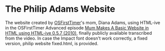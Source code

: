 # The Philip Adams Website
The website created by [OSFirstTimer](https://www.youtube.com/channel/UCRjXNz9JNSuE8n-Oej4Rflw)'s mom, Diana Adams, using HTML-ive in the OSFirstTimer Advanced episode [Mum Makes A Basic Website in HTML using HTML-ive 0.5.7 (2010)](https://www.youtube.com/watch?v=5iGNg5gftZM), finally publicly available transcribed from the video. In case the Impact font doesn't work correctly, a fixed version, philip website fixed.html, is provided.
